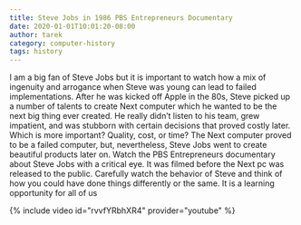 ```yaml
---
title: Steve Jobs in 1986 PBS Entrepreneurs Documentary
date: 2020-01-01T10:01:20-08:00
author: tarek
category: computer-history 
tags: history
---
```

I am a big fan of Steve Jobs but it is important to watch how a mix of ingenuity and arrogance when Steve was young can lead to failed implementations. After he was kicked off Apple in the 80s, Steve picked up a number of talents to create Next computer which he wanted to be the next big thing ever created. He really didn’t listen to his team, grew impatient, and was stubborn with certain decisions that proved costly later. Which is more important? Quality, cost, or time? The Next computer proved to be a failed computer, but, nevertheless, Steve Jobs went to create beautiful products later on. Watch the PBS Entrepreneurs documentary about Steve Jobs with a critical eye. It was filmed before the Next pc was released to the public. Carefully watch the behavior of Steve and think of how you could have done things differently or the same. It is a learning opportunity for all of us

{% include video id="rvvfYRbhXR4" provider="youtube" %}
